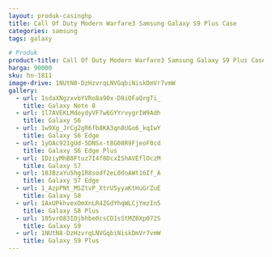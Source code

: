 ```yaml
---
layout: produk-casinghp
title: Call Of Duty Modern Warfare3 Samsung Galaxy S9 Plus Case
categories: samsung
tags: galaxy

# Produk
product-title: Call Of Duty Modern Warfare3 Samsung Galaxy S9 Plus Case
harga: 90000
sku: hn-1811
image-drive: 1NUtN8-DzHzvrqLNVGqbiNiskDmVr7vmW
gallery:
  - url: 1sdaXNgzxvbYVRo8a90x-D8iOFaQrgTi_
    title: Galaxy Note 8
  - url: 1l7AVEKLMdoydyVF7w6GYYrvygrIW9Adh
    title: Galaxy S6
  - url: 1w9Xg_JrCg2gR6fb8KA3qn8UGo6_kqIwY
    title: Galaxy S6 Edge
  - url: 1yOAc92IgUd-5DNSx-t8G08R9FjeoF0cd
    title: Galaxy S6 Edge Plus
  - url: 1DziyMhB8Ftuz7I4f8DcxIShAVEflOczM
    title: Galaxy S7
  - url: 18JBzaYu5hg1R8sodf2eL0doAWt16If_A
    title: Galaxy S7 Edge
  - url: 1_AzpPNt_MSZtvP_XtrU5yyaKtHuGrZuE
    title: Galaxy S8
  - url: 1AxUPkhvexOmXnLR4ZGdYhqWLCjYmzIn5
    title: Galaxy S8 Plus
  - url: 105vrO83IOjbhbe0csCD1sStMZ0Xp072S
    title: Galaxy S9
  - url: 1NUtN8-DzHzvrqLNVGqbiNiskDmVr7vmW
    title: Galaxy S9 Plus
---
```

